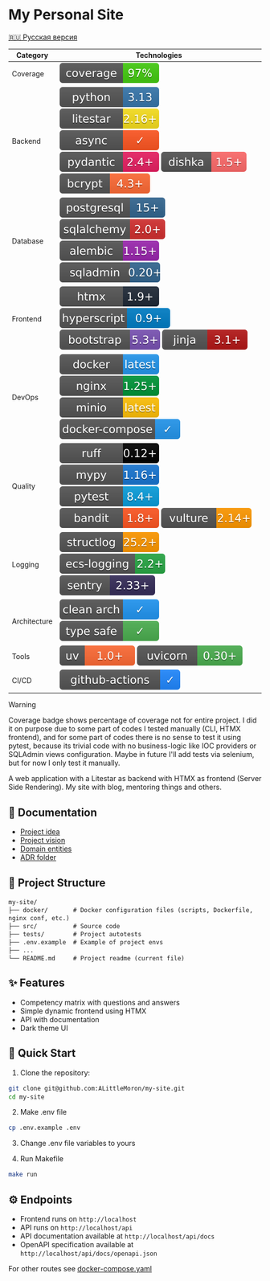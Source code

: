 # My Personal Site 

[🇷🇺 Русская версия](./README_RU.md)

| Category | Technologies |
|----------|--------------|
| Coverage | ![coverage](./badges/coverage.svg) |
| Backend | ![python](./badges/python.svg) ![litestar](./badges/litestar.svg) ![async](./badges/async.svg) ![pydantic](./badges/pydantic.svg) ![dishka](./badges/dishka.svg) ![bcrypt](./badges/bcrypt.svg) |
| Database | ![postgresql](./badges/postgresql.svg) ![sqlalchemy](./badges/sqlalchemy.svg) ![alembic](./badges/alembic.svg) ![sqladmin](./badges/sqladmin.svg) |
| Frontend | ![htmx](./badges/htmx.svg) ![hyperscript](./badges/hyperscript.svg) ![bootstrap](./badges/bootstrap.svg) ![jinja](./badges/jinja.svg) |
| DevOps | ![docker](./badges/docker.svg) ![nginx](./badges/nginx.svg) ![minio](./badges/minio.svg) ![docker-compose](./badges/docker-compose.svg) |
| Quality | ![ruff](./badges/ruff.svg) ![mypy](./badges/mypy.svg) ![pytest](./badges/pytest.svg) ![bandit](./badges/bandit.svg) ![vulture](./badges/vulture.svg) |
| Logging | ![structlog](./badges/structlog.svg) ![ecs-logging](./badges/ecs-logging.svg) ![sentry](./badges/sentry.svg) |
| Architecture | ![clean-architecture](./badges/clean-architecture.svg) ![type-safe](./badges/type-safe.svg) |
| Tools | ![uv](./badges/uv.svg) ![uvicorn](./badges/uvicorn.svg) |
| CI/CD | ![github-actions](./badges/github-actions.svg) |

> [!WARNING]
> Coverage badge shows percentage of coverage not for entire project.
> I did it on purpose due to some part of codes I tested manually (CLI, HTMX frontend),
> and for some part of codes there is no sense to test it using pytest, because its trivial
> code with no business-logic like IOC providers or SQLAdmin views configuration.
> Maybe in future I'll add tests via selenium, but for now I only test it manually.

A web application with a Litestar as backend with HTMX as frontend (Server Side Rendering). 
My site with blog, mentoring things and others.


## 📖 Documentation

- [Project idea](docs/idea.md)  
- [Project vision](docs/vision.md) 
- [Domain entities](docs/domain.md)
- [ADR folder](docs/adr/)

## 📂 Project Structure

```
my-site/
├── docker/       # Docker configuration files (scripts, Dockerfile, nginx conf, etc.)
├── src/          # Source code
├── tests/        # Project autotests
├── .env.example  # Example of project envs
├── ...
└── README.md     # Project readme (current file)
```

## ✨ Features

- Competency matrix with questions and answers
- Simple dynamic frontend using HTMX
- API with documentation
- Dark theme UI

## 🚀 Quick Start

1. Clone the repository:
```bash
git clone git@github.com:ALittleMoron/my-site.git
cd my-site
```

2. Make .env file
```bash
cp .env.example .env
```

3. Change .env file variables to yours

4. Run Makefile
```bash
make run
```

## ⚙️ Endpoints

- Frontend runs on `http://localhost`
- API runs on `http://localhost/api`
- API documentation available at `http://localhost/api/docs`
- OpenAPI specification available at `http://localhost/api/docs/openapi.json`

For other routes see [docker-compose.yaml](./docker-compose.yml)

